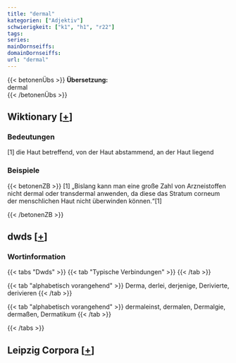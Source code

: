 ```yaml
---
title: "dermal"
kategorien: ["Adjektiv"]
schwierigkeit: ["k1", "h1", "r22"]
tags:
series:
mainDornseiffs:
domainDornseiffs:
url: "dermal"
---
```


{{< betonenÜbs >}}
**Übersetzung:**  
dermal  
{{< /betonenÜbs >}}

## Wiktionary [[+](https://de.wiktionary.org/wiki/dermal)]

### Bedeutungen
[1] die Haut betreffend, von der Haut abstammend, an der Haut liegend  

### Beispiele
{{< betonenZB >}}
[1] „Bislang kann man eine große Zahl von Arzneistoffen nicht dermal oder transdermal anwenden, da diese das Stratum corneum der menschlichen Haut nicht überwinden können.“[1]  

{{< /betonenZB >}}


## dwds [[+](https://www.dwds.de/wb/dermal)]

### Wortinformation
{{< tabs "Dwds" >}}
{{< tab "Typische Verbindungen" >}}
{{< /tab >}}

{{< tab "alphabetisch vorangehend" >}}
Derma, derlei, derjenige, Derivierte, derivieren
{{< /tab >}}

{{< tab "alphabetisch vorangehend" >}}
dermaleinst, dermalen, Dermalgie, dermaßen, Dermatikum
{{< /tab >}}

{{< /tabs >}}

## Leipzig Corpora [[+](https://corpora.uni-leipzig.de/en/res?word=dermal&corpusId=deu_newscrawl-public_2018)]

